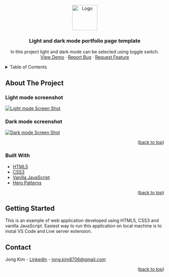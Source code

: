 <div id="top"></div>

<!-- PROJECT LOGO -->
<br />
<div align="center">
  <a href="https://github.com/RoyalOttoc/Js_projects/tree/master/light-dark-mode">
    <img src="images/logo.png" alt="Logo" width="80" height="80">
  </a>

<h3 align="center">Light and dark mode portfolio page template</h3>

  <p align="center">
    In this project light and dark mode can be selected using toggle switch.  
    <br />
    <a href="https://royalottoc.github.io/Js_projects/light-dark-mode/index.html">View Demo</a>
    ·
    <a href="https://github.com/RoyalOttoc/Js_projects/issues">Report Bug</a>
    ·
    <a href="https://github.com/RoyalOttoc/Js_projects/issues">Request Feature</a>
  </p>
</div>

<!-- TABLE OF CONTENTS -->
<details>
  <summary>Table of Contents</summary>
  <ol>
    <li>
      <a href="#about-the-project">About The Project</a>
      <ul>
        <li><a href="#light-mode-screenshot">Light mode screenshot</li>
        <li><a href="#dark-mode-screenshot">Dark mode screenshot</li>
        <li><a href="#built-with">Built With</a></li>
      </ul>
    </li>
    <li>
      <a href="#getting-started">Getting Started</a>
    </li>
    <li><a href="#contact">Contact</a></li>
</ol>
</details>

<!-- ABOUT THE PROJECT -->

## About The Project

### Light mode screenshot

[![Light mode Screen Shot][light-mode-screenshot]](https://siladikarlo856.github.io/js-light-dark-mode/)

### Dark mode screenshot

[![Dark mode Screen Shot][dark-mode-screenshot]](https://siladikarlo856.github.io/js-light-dark-mode/)

<p align="right">(<a href="#top">back to top</a>)</p>

### Built With

- [HTML5](https://developer.mozilla.org/en-US/docs/Glossary/HTML5)
- [CSS3](https://developer.mozilla.org/en-US/docs/Web/CSS)
- [Vanilla JavaScript](https://developer.mozilla.org/en-US/docs/Web/JavaScript)
- [Hero Patterns](https://www.heropatterns.com/)

<p align="right">(<a href="#top">back to top</a>)</p>

<!-- GETTING STARTED -->

## Getting Started

This is an example of web application developed using HTML5, CSS3 and vanilla JavaScript. Easiest way to run this application on local machine is to instal VS Code and Live server extension.

<!-- CONTACT -->

## Contact

Jong Kim - [LinkedIn](https://www.linkedin.com/in/jong-kim-19807a1b8/) - jong.kim8706@gmail.com

<p align="right">(<a href="#top">back to top</a>)</p>

<!-- MARKDOWN LINKS & IMAGES -->
<!-- https://www.markdownguide.org/basic-syntax/#reference-style-links -->

[contributors-shield]: https://img.shields.io/github/contributors/github_username/js-light-dark-mode.svg?style=for-the-badge
[contributors-url]: https://github.com/siladikarlo856/js-light-dark-mode/graphs/contributors
[forks-shield]: https://img.shields.io/github/forks/siladikarlo856/js-light-dark-mode.svg?style=for-the-badge
[forks-url]: https://github.com/siladikarlo856/js-light-dark-mode/network/members
[stars-shield]: https://img.shields.io/github/stars/siladikarlo856/js-light-dark-mode.svg?style=for-the-badge
[stars-url]: https://github.com/siladikarlo856/js-light-dark-mode/stargazers
[issues-shield]: https://img.shields.io/github/issues/siladikarlo856/js-light-dark-mode.svg?style=for-the-badge
[issues-url]: https://github.com/siladikarlo856/js-light-dark-mode/issues
[license-shield]: https://img.shields.io/github/license/siladikarlo856/js-light-dark-mode.svg?style=for-the-badge
[license-url]: https://github.com/siladikarlo856/js-light-dark-mode/blob/master/LICENSE.txt
[linkedin-shield]: https://img.shields.io/badge/-LinkedIn-black.svg?style=for-the-badge&logo=linkedin&colorB=555
[linkedin-url]: https://linkedin.com/in/karlosiladi
[light-mode-screenshot]: images/light-mode.png
[dark-mode-screenshot]: images/dark-mode.png
